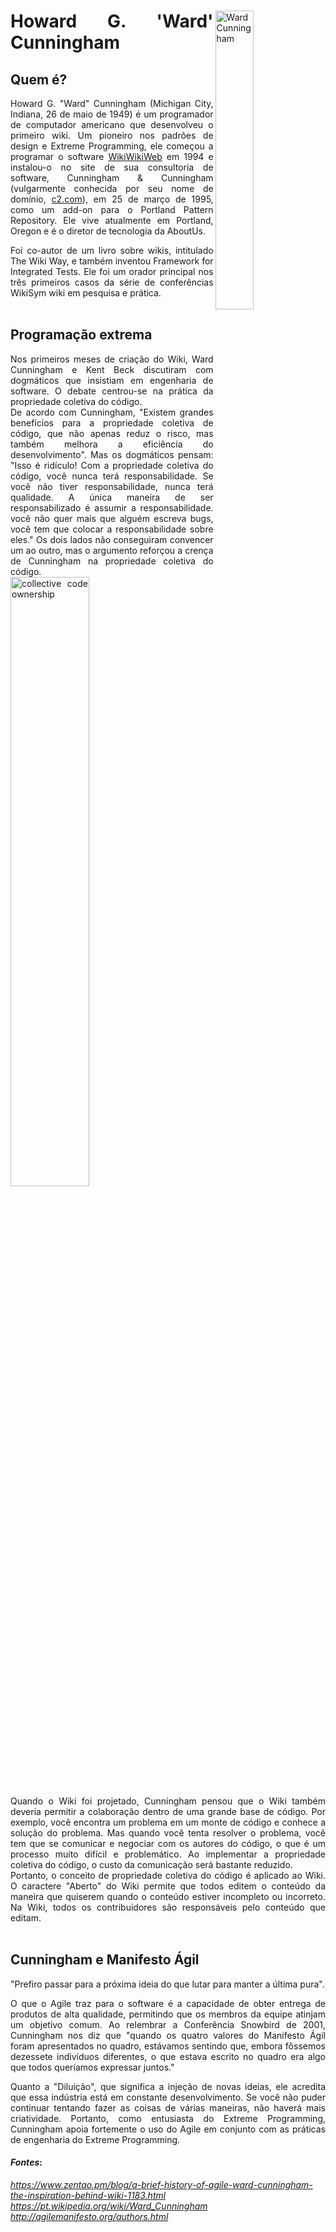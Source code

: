 <div align="justify">

<a href="https://martinfowler.com"><img alt="Ward Cunningham" src="https://upload.wikimedia.org/wikipedia/commons/thumb/8/88/Ward_Cunningham_-_Commons-1.jpg/200px-Ward_Cunningham_-_Commons-1.jpg" align="right" width="35%"></a>

# Howard G. 'Ward' Cunningham

## Quem é?

Howard G. "Ward" Cunningham (Michigan City, Indiana, 26 de maio de 1949) é um programador de computador americano que desenvolveu o primeiro wiki. Um pioneiro nos padrões de design e Extreme Programming, ele começou a programar o software <a href='https://pt.wikipedia.org/wiki/WikiWikiWeb'>WikiWikiWeb<a/> em 1994 e instalou-o no site de sua consultoria de software, Cunningham & Cunningham (vulgarmente conhecida por seu nome de domínio, <a href='http://c2.com/'>c2.com<a/>), em 25 de março de 1995, como um add-on para o Portland Pattern Repository. Ele vive atualmente em Portland, Oregon e é o diretor de tecnologia da AboutUs.

Foi co-autor de um livro sobre wikis, intitulado The Wiki Way, e também inventou Framework for Integrated Tests. Ele foi um orador principal nos três primeiros casos da série de conferências WikiSym wiki em pesquisa e prática.
<br>
<br>
## Programação extrema
Nos primeiros meses de criação do Wiki, Ward Cunningham e Kent Beck discutiram com dogmáticos que insistiam em engenharia de software. O debate centrou-se na prática da propriedade coletiva do código.  
De acordo com Cunningham, "Existem grandes benefícios para a propriedade coletiva de código, que não apenas reduz o risco, mas também melhora a eficiência do desenvolvimento". Mas os dogmáticos pensam: "Isso é ridículo! Com a propriedade coletiva do código, você nunca terá responsabilidade. Se você não tiver responsabilidade, nunca terá qualidade. A única maneira de ser responsabilizado é assumir a responsabilidade. você não quer mais que alguém escreva bugs, você tem que colocar a responsabilidade sobre eles." Os dois lados não conseguiram convencer um ao outro, mas o argumento reforçou a crença de Cunningham na propriedade coletiva do código.  
<img alt="collective code ownership" src="https://www.zentao.pm/file.php?f=zentao/202205/f_523d3e665d27f1ff3898bbd61a7a88f7&t=png&o=&s=&v=1651730704" align="center" width="50%"/>  
Quando o Wiki foi projetado, Cunningham pensou que o Wiki também deveria permitir a colaboração dentro de uma grande base de código. Por exemplo, você encontra um problema em um monte de código e conhece a solução do problema. Mas quando você tenta resolver o problema, você tem que se comunicar e negociar com os autores do código, o que é um processo muito difícil e problemático. Ao implementar a propriedade coletiva do código, o custo da comunicação será bastante reduzido.  
Portanto, o conceito de propriedade coletiva do código é aplicado ao Wiki. O caractere "Aberto" do Wiki permite que todos editem o conteúdo da maneira que quiserem quando o conteúdo estiver incompleto ou incorreto. Na Wiki, todos os contribuidores são responsáveis ​​pelo conteúdo que editam.
<br>
<br>
  ## Cunningham e Manifesto Ágil
  
"Prefiro passar para a próxima ideia do que lutar para manter a última pura".

O que o Agile traz para o software é a capacidade de obter entrega de produtos de alta qualidade, permitindo que os membros da equipe atinjam um objetivo comum. Ao relembrar a Conferência Snowbird de 2001, Cunningham nos diz que "quando os quatro valores do Manifesto Ágil foram apresentados no quadro, estávamos sentindo que, embora fôssemos dezessete indivíduos diferentes, o que estava escrito no quadro era algo que todos queríamos expressar juntos."

Quanto a "Diluição", que significa a injeção de novas ideias, ele acredita que essa indústria está em constante desenvolvimento. Se você não puder continuar tentando fazer as coisas de várias maneiras, não haverá mais criatividade. Portanto, como entusiasta do Extreme Programming, Cunningham apoia fortemente o uso do Agile em conjunto com as práticas de engenharia do Extreme Programming.
  
#### _Fontes_:
*https://www.zentao.pm/blog/a-brief-history-of-agile-ward-cunningham-the-inspiration-behind-wiki-1183.html* <br>
*https://pt.wikipedia.org/wiki/Ward_Cunningham* <br>
*http://agilemanifesto.org/authors.html* <br>

</div>
